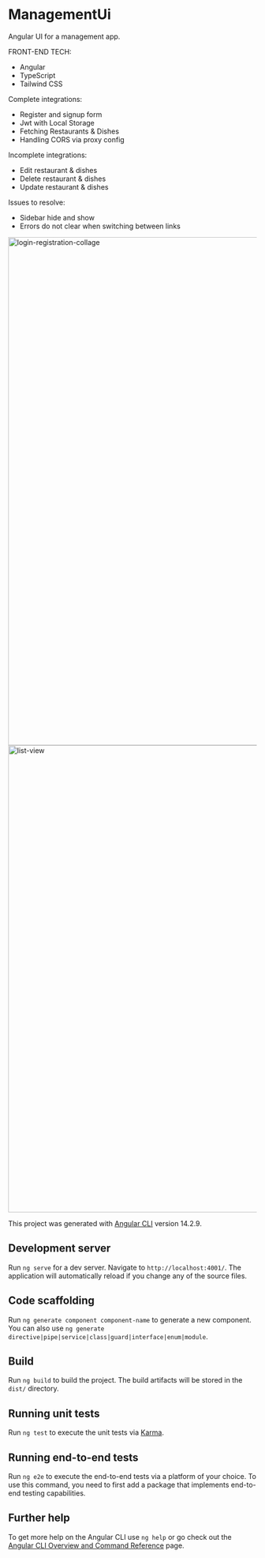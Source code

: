 # ManagementUi

Angular UI for a management app.

FRONT-END TECH:
- Angular
- TypeScript
- Tailwind CSS

Complete integrations:
- Register and signup form
- Jwt with Local Storage
- Fetching Restaurants & Dishes
- Handling CORS via proxy config

Incomplete integrations:
- Edit restaurant & dishes
- Delete restaurant & dishes
- Update restaurant & dishes

Issues to resolve:
- Sidebar hide and show
- Errors do not clear when switching between links

<img width="1029" alt="login-registration-collage" src="https://user-images.githubusercontent.com/6646024/204654888-46ed0063-f16a-4a7a-bcc7-38b5f67cd541.png">

<img width="946" alt="list-view" src="https://user-images.githubusercontent.com/6646024/204653282-76f15155-0c7b-4fe9-bccf-077420f08f3b.PNG">


This project was generated with [Angular CLI](https://github.com/angular/angular-cli) version 14.2.9.

## Development server

Run `ng serve` for a dev server. Navigate to `http://localhost:4001/`. The application will automatically reload if you change any of the source files.

## Code scaffolding

Run `ng generate component component-name` to generate a new component. You can also use `ng generate directive|pipe|service|class|guard|interface|enum|module`.

## Build

Run `ng build` to build the project. The build artifacts will be stored in the `dist/` directory.

## Running unit tests

Run `ng test` to execute the unit tests via [Karma](https://karma-runner.github.io).

## Running end-to-end tests

Run `ng e2e` to execute the end-to-end tests via a platform of your choice. To use this command, you need to first add a package that implements end-to-end testing capabilities.

## Further help

To get more help on the Angular CLI use `ng help` or go check out the [Angular CLI Overview and Command Reference](https://angular.io/cli) page.
